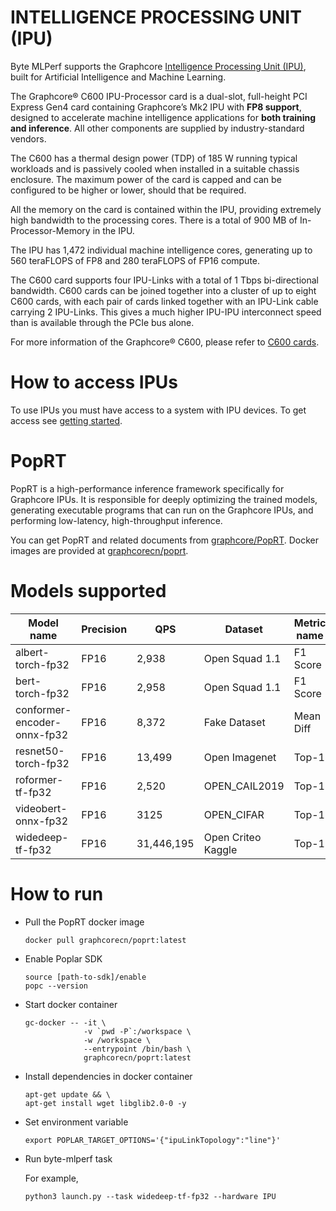# INTELLIGENCE PROCESSING UNIT (IPU)

Byte MLPerf supports the Graphcore [Intelligence Processing Unit (IPU)](https://www.graphcore.ai/products/ipu), built for Artificial Intelligence and Machine Learning.

The Graphcore® C600 IPU-Processor card is a dual-slot, full-height PCI Express Gen4 card containing Graphcore’s Mk2 IPU with <b>FP8 support</b>, designed to accelerate machine intelligence applications for <b>both training and inference</b>. All other components are supplied by industry-standard vendors.

The C600 has a thermal design power (TDP) of 185 W running typical workloads and is passively cooled when installed in a suitable chassis enclosure. The maximum power of the card is capped and can be configured to be higher or lower, should that be required.

All the memory on the card is contained within the IPU, providing extremely high bandwidth to the processing cores. There is a total of 900 MB of In-Processor-Memory in the IPU.

The IPU has 1,472 individual machine intelligence cores, generating up to 560 teraFLOPS of FP8 and 280 teraFLOPS of FP16 compute.

The C600 card supports four IPU-Links with a total of 1 Tbps bi-directional bandwidth. C600 cards can be joined together into a cluster of up to eight C600 cards, with each pair of cards linked together with an IPU-Link cable carrying 2 IPU-Links. This gives a much higher IPU-IPU interconnect speed than is available through the PCIe bus alone.

For more information of the Graphcore® C600, please refer to [C600 cards](https://docs.graphcore.ai/en/latest/hardware.html#c600-cards).

# How to access IPUs

To use IPUs you must have access to a system with IPU devices. To get access see [getting started](https://www.graphcore.ai/getstarted).

# PopRT

PopRT is a high-performance inference framework specifically for Graphcore IPUs. It is responsible for deeply optimizing the trained models, generating executable programs that can run on the Graphcore IPUs, and performing low-latency, high-throughput inference.

You can get PopRT and related documents from [graphcore/PopRT](https://github.com/graphcore/PopRT). Docker images are provided at [graphcorecn/poprt](https://hub.docker.com/r/graphcorecn/poprt).

# Models supported

| Model name |  Precision | QPS | Dataset | Metric name | Metric value |
| ---- | ---- | ---- | ---- | ---- | ---- |
| albert-torch-fp32 | FP16 | 2,938 | Open Squad 1.1 | F1 Score | 86.4353 |
| bert-torch-fp32 | FP16 | 2,958 | Open Squad 1.1 | F1 Score | 85.07473 |
| conformer-encoder-onnx-fp32 | FP16 | 8,372 | Fake Dataset | Mean Diff | 0.00161 |
| resnet50-torch-fp32 | FP16 | 13,499 | Open Imagenet | Top-1 | 0.76963 |
| roformer-tf-fp32 | FP16 | 2,520 | OPEN_CAIL2019 | Top-1 | 0.64323 |
| videobert-onnx-fp32 | FP16 | 3125 | OPEN_CIFAR | Top-1 | 0.6169 |
| widedeep-tf-fp32 | FP16 | 31,446,195 | Open Criteo Kaggle | Top-1 | 0.77392 |

# How to run

- Pull the PopRT docker image

  ```
  docker pull graphcorecn/poprt:latest
  ```

- Enable Poplar SDK

  ```
  source [path-to-sdk]/enable
  popc --version
  ```

- Start docker container

  ```
  gc-docker -- -it \
               -v `pwd -P`:/workspace \
               -w /workspace \
               --entrypoint /bin/bash \
               graphcorecn/poprt:latest
  ```

- Install dependencies in docker container

  ```
  apt-get update && \
  apt-get install wget libglib2.0-0 -y
  ```

- Set environment variable

  ```
  export POPLAR_TARGET_OPTIONS='{"ipuLinkTopology":"line"}'
  ```

- Run byte-mlperf task

  For example,

  ```
  python3 launch.py --task widedeep-tf-fp32 --hardware IPU
  ```
